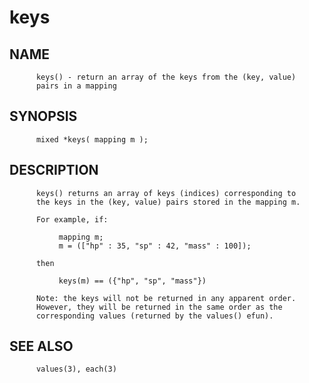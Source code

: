# keys
## NAME
          keys() - return an array of the keys from the (key, value)
          pairs in a mapping

## SYNOPSIS
          mixed *keys( mapping m );

## DESCRIPTION
          keys() returns an array of keys (indices) corresponding to
          the keys in the (key, value) pairs stored in the mapping m.

          For example, if:

               mapping m;
               m = (["hp" : 35, "sp" : 42, "mass" : 100]);

          then

               keys(m) == ({"hp", "sp", "mass"})

          Note: the keys will not be returned in any apparent order.
          However, they will be returned in the same order as the
          corresponding values (returned by the values() efun).

## SEE ALSO
          values(3), each(3)
